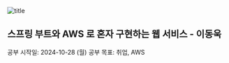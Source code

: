 ![title](https://github.com/user-attachments/assets/7828a6dc-0d4a-42a1-a036-5b7f34035fb7)

## 스프링 부트와 AWS 로 혼자 구현하는 웹 서비스 - 이동욱

공부 시작일: 2024-10-28 (월)
공부 목표: 취업, AWS
